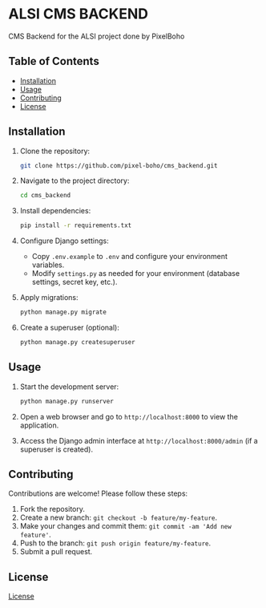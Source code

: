 # ALSI CMS BACKEND

CMS Backend for the ALSI project done by PixelBoho

## Table of Contents

- [Installation](#installation)
- [Usage](#usage)
- [Contributing](#contributing)
- [License](#license)

## Installation

1. Clone the repository:

    ```bash
    git clone https://github.com/pixel-boho/cms_backend.git
    ```

2. Navigate to the project directory:

    ```bash
    cd cms_backend
    ```

3. Install dependencies:

    ```bash
    pip install -r requirements.txt
    ```

4. Configure Django settings:

    - Copy `.env.example` to `.env` and configure your environment variables.
    - Modify `settings.py` as needed for your environment (database settings, secret key, etc.).

5. Apply migrations:

    ```bash
    python manage.py migrate
    ```

6. Create a superuser (optional):

    ```bash
    python manage.py createsuperuser
    ```

## Usage

1. Start the development server:

    ```bash
    python manage.py runserver
    ```

2. Open a web browser and go to `http://localhost:8000` to view the application.

3. Access the Django admin interface at `http://localhost:8000/admin` (if a superuser is created).

## Contributing

Contributions are welcome! Please follow these steps:

1. Fork the repository.
2. Create a new branch: `git checkout -b feature/my-feature`.
3. Make your changes and commit them: `git commit -am 'Add new feature'`.
4. Push to the branch: `git push origin feature/my-feature`.
5. Submit a pull request.

## License

[License](LICENSE)
